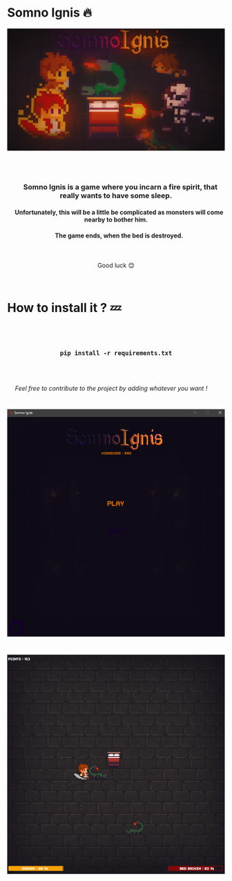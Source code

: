 # Somno Ignis 🔥  

 ![Tux, the Linux mascot](ressources/banner.png)  

<br>

</br>

### <center> &emsp; **Somno Ignis** is a game where you incarn a fire spirit, that really wants to have some sleep. </center>

####  <center>&emsp;Unfortunately, this will be a little be complicated as monsters will come nearby to bother him. </center>

####  <center>&emsp;The game ends, when the bed is destroyed. </center>

<br>

<br>

<center> Good luck 😊</center>

<br>

<br>

#

# How to install it ? 💤

<br>

<br>

### <center> **``pip install -r requirements.txt``** </center>

<br>

<br>

  &emsp; *Feel free to contribute to the project by adding whatever you want !*

 #

 ![Tux, the Linux mascot](ressources/Screenshot_1.png)
#
 ![Tux, the Linux mascot](ressources/Screenshot_2.png) 
